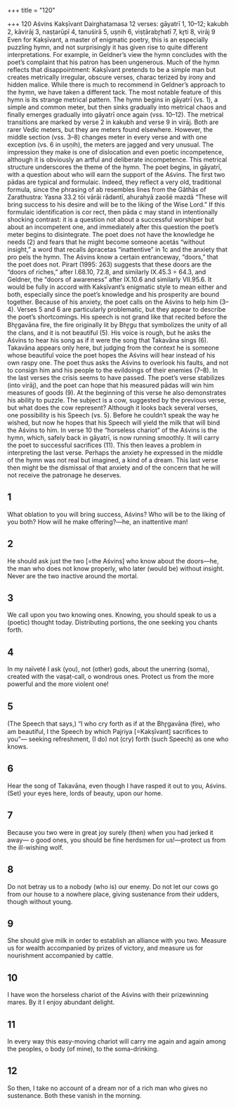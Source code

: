 +++
title = "120"

+++
120 Aśvins
Kakṣīvant Dairghatamasa
12 verses:  gāyatrī 1, 10–12; kakubh 2, kāvirāj 3, naṣṭarūpī 4, tanuśirā 5, uṣṇih 6,  viṣṭārabr̥hatī 7, kr̥ti 8, virāj 9
Even for Kakṣīvant, a master of enigmatic poetry, this is an especially puzzling hymn,  and not surprisingly it has given rise to quite different interpretations. For example,  in Geldner’s view the hymn concludes with the poet’s complaint that his patron  has been ungenerous. Much of the hymn reflects that disappointment: Kakṣīvant  pretends to be a simple man but creates metrically irregular, obscure verses, charac
terized by irony and hidden malice. While there is much to recommend in Geldner’s  approach to the hymn, we have taken a different tack.
The most notable feature of this hymn is its strange metrical pattern. The hymn  begins in gāyatrī (vs. 1), a simple and common meter, but then sinks gradually into  metrical chaos and finally emerges gradually into gāyatrī once again (vss. 10–12).  The metrical transitions are marked by verse 2 in kakubh and verse 9 in virāj. Both  are rarer Vedic meters, but they are meters found elsewhere. However, the middle  section (vss. 3–8) changes meter in every verse and with one exception (vs. 6 in  uṣṇih), the meters are jagged and very unusual. The impression they make is one  of dislocation and even poetic incompetence, although it is obviously an artful and  deliberate incompetence.
This metrical structure underscores the theme of the hymn. The poet begins, in  gāyatrī, with a question about who will earn the support of the Aśvins. The first two  pādas are typical and formulaic. Indeed, they reflect a very old, traditional formula, since the phrasing of ab resembles lines from the Gāthās of Zarathustra: Yasna  33.2 tōi vārāi rādəntī, ahurahyā zaošē mazdā “These will bring success to his desire  and will be to the liking of the Wise Lord.” If this formulaic identification is cor rect, then pāda c may stand in intentionally shocking contrast: it is a question not  about a successful worshiper but about an incompetent one, and immediately after  this question the poet’s meter begins to disintegrate. The poet does not have the  knowledge he needs (2) and fears that he might become someone acetás “without  insight,” a word that recalls ápracetas “inattentive” in 1c and the anxiety that pro pels the hymn. The Aśvins know a certain entranceway, “doors,” that the poet does  not. Pirart (1995: 263) suggests that these doors are the “doors of riches,” after  I.68.10, 72.8, and similarly IX.45.3 = 64.3, and Geldner, the “doors of awareness”  after IX.10.6 and similarly VII.95.6. It would be fully in accord with Kakṣīvant’s  enigmatic style to mean either and both, especially since the poet’s knowledge and  his prosperity are bound together.
Because of his anxiety, the poet calls on the Aśvins to help him (3–4). Verses 5 and  6 are particularly problematic, but they appear to describe the poet’s shortcomings.  His speech is not grand like that recited before the Bhr̥gavāna fire, the fire originally lit  by Bhr̥gu that symbolizes the unity of all the clans, and it is not beautiful (5). His voice  is rough, but he asks the Aśvins to hear his song as if it were the song that Takavāna  sings (6). Takavāna appears only here, but judging from the context he is someone  whose beautiful voice the poet hopes the Aśvins will hear instead of his own raspy  one. The poet thus asks the Aśvins to overlook his faults, and not to consign him and  his people to the evildoings of their enemies (7–8). In the last verses the crisis seems  to have passed. The poet’s verse stabilizes (into virāj), and the poet can hope that his  measured pādas will win him measures of goods (9). At the beginning of this verse he  also demonstrates his ability to puzzle. The subject is a cow, suggested by the previous  verse, but what does the cow represent? Although it looks back several verses, one  possibility is his Speech (vs. 5). Before he couldn’t speak the way he wished, but now  he hopes that his Speech will yield the milk that will bind the Aśvins to him.
In verse 10 the “horseless chariot” of the Aśvins is the hymn, which, safely back  in gāyatrī, is now running smoothly. It will carry the poet to successful sacrifices  (11). This then leaves a problem in interpreting the last verse. Perhaps the anxiety he  expressed in the middle of the hymn was not real but imagined, a kind of a dream.  This last verse then might be the dismissal of that anxiety and of the concern that  he will not receive the patronage he deserves.
## 1
What oblation to you will bring success, Aśvins? Who will be to the  liking of you both?
How will he make offering?—he, an inattentive man!
## 2
He should ask just the two [=the Aśvins] who know about the doors—he,  the man who does not know properly, who later (would be) without  insight.
Never are the two inactive around the mortal.

## 3
We call upon you two knowing ones. Knowing, you should speak to us  a (poetic) thought today.
Distributing portions, the one seeking you chants forth.
## 4
In my naïveté I ask (you), not (other) gods, about the unerring (soma),  created with the vaṣaṭ-call, o wondrous ones.
Protect us from the more powerful and the more violent one!
## 5
(The Speech that says,) “I who cry forth as if at the Bhr̥gavāna (fire),  who am beautiful, I the Speech by which Pajriya [=Kakṣīvant]
sacrifices to you”—
seeking refreshment, (I do) not (cry) forth (such Speech) as one
who knows.
## 6
Hear the song of Takavāna, even though I have rasped it out to you,  Aśvins.
(Set) your eyes here, lords of beauty, upon our home.
## 7
Because you two were in great joy surely (then) when you had jerked  it away—
o good ones, you should be fine herdsmen for us!—protect us from the  ill-wishing wolf.
## 8
Do not betray us to a nobody (who is) our enemy. Do not let our cows  go from our house to a nowhere place,
giving sustenance from their udders, though without young.
## 9
She should give milk in order to establish an alliance with you two.  Measure us for wealth accompanied by prizes of victory,
and measure us for nourishment accompanied by cattle.
## 10
I have won the horseless chariot of the Aśvins with their prizewinning  mares.
By it I enjoy abundant delight.
## 11
In every way this easy-moving chariot will carry me again and again  among the peoples, o body (of mine),
to the soma-drinking.
## 12
So then, I take no account of a dream nor of a rich man who gives no  sustenance.
Both these vanish in the morning.